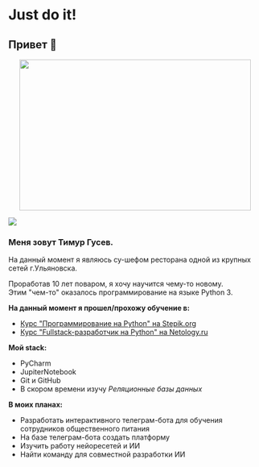 # Just do it!

## Привет 👋

<p align="center">
  <img width="460" height="300" src="[http://www.fillmurray.com/460/300](https://avatars.githubusercontent.com/u/105900386?s=400&u=2a0cc03432566196340a4198361b725de0010b1c&v=4)">
</p>

![](https://avatars.githubusercontent.com/u/105900386?s=400&u=2a0cc03432566196340a4198361b725de0010b1c&v=4)

### **Меня зовут Тимур Гусев.**

На данный момент я являюсь су-шефом ресторана одной из крупных сетей г.Ульяновска.

Проработав 10 лет поваром, я хочу научится чему-то новому.<br/>
Этим "чем-то" оказалось программирование на языке Python 3.

**На данный момент я прошел/прохожу обучение в:**

* [Курс "Программирование на Python" на Stepik.org](https://stepik.org/cert/1510906)
* [Курс "Fullstack-разработчик на Python" на Netology.ru](https://netology.ru/programs/fullstack-python-dev)

**Мой stack:**
* PyCharm
* JupiterNotebook
* Git и GitHub
* В скором времени изучу *Реляционные базы данных*

**В моих планах:**

* Разработать интерактивного телеграм-бота для обучения сотрудников общественного питания
* На базе телеграм-бота  создать платформу 
* Изучить работу нейоресетей и ИИ
* Найти команду для совместной разработки ИИ
